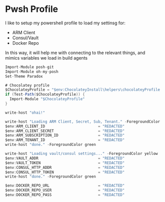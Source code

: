 # Pwsh Profile

I like to setup my powershell profile to load my settinsg for:

* ARM Client
* Consul/Vault
* Docker Repo

In this way, it will help me with connecting to the relevant things, and mimics variables we load in build agents

```csharp
Import-Module posh-git
Import-Module oh-my-posh
Set-Theme Paradox

# Chocolatey profile
$ChocolateyProfile = "$env:ChocolateyInstall\helpers\chocolateyProfile.psm1"
if (Test-Path($ChocolateyProfile)) {
  Import-Module "$ChocolateyProfile"
}

write-host "ohai!"

write-host "Loading ARM Client, Secret, Sub, Tenant." -ForegroundColor yellow
$env:ARM_CLIENT_ID                        = "REDACTED"
$env:ARM_CLIENT_SECRET                    = "REDACTED"
$env:ARM_SUBSCRIPTION_ID                  = "REDACTED"
$env:ARM_TENANT_ID                        = "REDACTED"
write-host "done." -ForegroundColor green

write-host "Loading vault/consul settings..." -ForegroundColor yellow
$env:VAULT_ADDR                           = "REDACTED"
$env:VAULT_TOKEN                          = "REDACTED"
$env:CONSUL_HTTP_ADDR                     = "REDACTED"
$env:CONSUL_HTTP_TOKEN                    = "REDACTED"
write-host "done." -ForegroundColor green

$env:DOCKER_REPO_URL                      = "REDACTED"
$env:DOCKER_REPO_USER                     = "REDACTED"
$env:DOCKER_REPO_PASS                     = "REDACTED"
```




